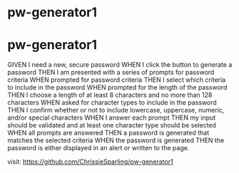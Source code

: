 # pw-generator1
# pw-generator1
GIVEN I need a new, secure password WHEN I click the button to generate a password THEN I am presented with a series of prompts for password criteria WHEN prompted for password criteria THEN I select which criteria to include in the password WHEN prompted for the length of the password THEN I choose a length of at least 8 characters and no more than 128 characters WHEN asked for character types to include in the password THEN I confirm whether or not to include lowercase, uppercase, numeric, and/or special characters WHEN I answer each prompt THEN my input should be validated and at least one character type should be selected WHEN all prompts are answered THEN a password is generated that matches the selected criteria WHEN the password is generated THEN the password is either displayed in an alert or written to the page.

visit:
https://github.com/ChrissieSparling/pw-generator1